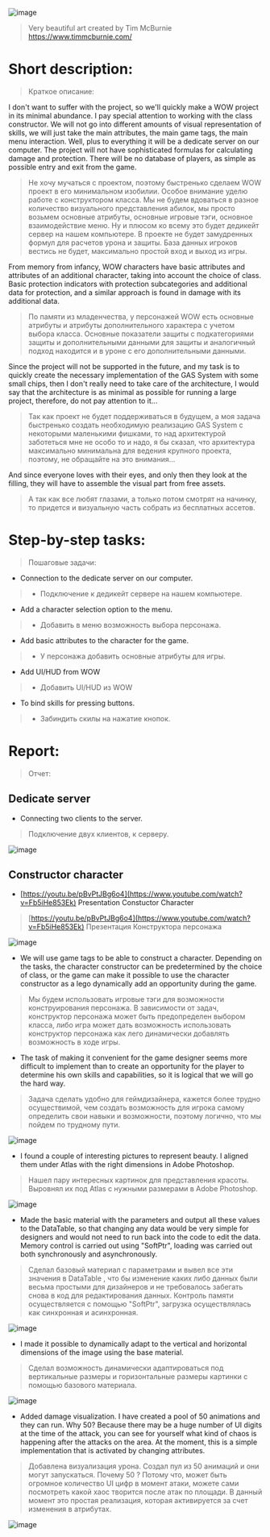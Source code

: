 ![image](https://github.com/Valera94/Portfolio/assets/91465697/622c9435-b7b7-4c48-8d7b-b8a6fa9aa70e)
> Very beautiful art created by Tim McBurnie https://www.timmcburnie.com/

# Short description:
>Краткое описание:

I don't want to suffer with the project, so we'll quickly make a WOW project in its minimal abundance. I pay special attention to working with the class constructor. We will not go into different amounts of visual representation of skills, we will just take the main attributes, the main game tags, the main menu interaction. Well, plus to everything it will be a dedicate server on our computer. The project will not have sophisticated formulas for calculating damage and protection. There will be no database of players, as simple as possible entry and exit from the game.
>Не хочу мучаться с проектом, поэтому быстренько сделаем WOW проект в его минимальном изобилии. Особое внимание уделю работе с конструктором класса. Мы не будем вдоваться в разное количество визуального представления абилок, мы просто возьмем основные атрибуты, основные игровые тэги, основное взаимодействие меню. Ну и плюсом ко всему это будет дедикейт сервер на нашем компьютере. В проекте не будет замудренных формул для расчетов урона и защиты. База данных игроков вестись не будет, максимально простой вход и выход из игры.

From memory from infancy, WOW characters have basic attributes and attributes of an additional character, taking into account the choice of class. Basic protection indicators with protection subcategories and additional data for protection, and a similar approach is found in damage with its additional data.
>По памяти из младенчества, у персонажей WOW есть основные атрибуты и атрибуты дополнительного характера с учетом выбора класса. Основные показатели защиты с подкатегориями защиты и дополнительными данными для защиты и аналогичный подход находится и в уроне с его дополнительными данными.

Since the project will not be supported in the future, and my task is to quickly create the necessary implementation of the GAS System with some small chips, then I don't really need to take care of the architecture, I would say that the architecture is as minimal as possible for running a large project, therefore, do not pay attention to it...
>Так как проект не будет поддерживаться в будущем, а моя задача быстренько создать необходимую реализацию GAS System с некоторыми маленькими фишками, то над архитектурой заботеться мне не особо то и надо, я бы сказал, что архитектура максимально минимальна для ведения крупного проекта, поэтому, не обращайте на это внимания...

And since everyone loves with their eyes, and only then they look at the filling, they will have to assemble the visual part from free assets.
>А так как все любят глазами, а только потом смотрят на начинку, то придется и визуальную часть собрать из бесплатных ассетов.

# Step-by-step tasks:
> Пошаговые задачи:

- Connection to the dedicate server on our computer.
> - Подключение к дедикейт сервере на нашем компьютере.
- Add a character selection option to the menu.
> - Добавить в меню возможность выбора персонажа.
- Add basic attributes to the character for the game.
> - У персонажа добавить основные атрибуты для игры.
- Add UI/HUD from WOW
> - Добавить UI/HUD из WOW
- To bind skills for pressing buttons.
> - Забиндить скилы на нажатие кнопок.


# Report:
> Отчет:

## Dedicate server
- Connecting two clients to the server.
> Подключение двух клиентов, к серверу.

![image](https://github.com/Valera94/Portfolio/assets/91465697/d1b40f6d-6731-467c-90cc-55cff092cfc3)







## Constructor character

- [https://youtu.be/pBvPtJBg6o4](https://www.youtube.com/watch?v=Fb5iHe853Ek) Presentation Constuctor Character
> [https://youtu.be/pBvPtJBg6o4](https://www.youtube.com/watch?v=Fb5iHe853Ek) Презентация Конструктора персонажа
   
 ![image](https://github.com/Valera94/Portfolio/assets/91465697/3900b2e1-8ecd-4da2-a598-1233ff36b0c6)




- We will use game tags to be able to construct a character. Depending on the tasks, the character constructor can be predetermined by the choice of class, or the game can make it possible to use the character constructor as a lego dynamically add an opportunity during the game.
> Мы будем использовать игровые тэги для возможности конструирования персонажа. В зависимости от задач, конструктор персонажа может быть предопределен выбором класса, либо игра может дать возможность использовать конструктор персонажа как лего динамически добавлять возможность в ходе игры.

- The task of making it convenient for the game designer seems more difficult to implement than to create an opportunity for the player to determine his own skills and capabilities, so it is logical that we will go the hard way.
> Задача сделать удобно для геймдизайнера, кажется более трудно осуществимой, чем создать возможность  для игрока самому определить свои навыки и возможности, поэтому логично, что мы пойдем по трудному пути.

![image](https://github.com/Valera94/Portfolio/assets/91465697/535075c5-d412-4739-b5d2-eeee339e20a9)

- I found a couple of interesting pictures to represent beauty. I aligned them under Atlas with the right dimensions in Adobe Photoshop. 
> Нашел пару интересных картинок для представления красоты. Выровнял их под Atlas с нужными размерами в Adobe Photoshop. 

![image](https://github.com/Valera94/Portfolio/assets/91465697/e19b047c-4755-4edd-9fd5-de13e8ac683e)

- Made the basic material with the parameters and output all these values to the DataTable, so that changing any data would be very simple for designers and would not need to run back into the code to edit the data. Memory control is carried out using "SoftPtr", loading was carried out both synchronously and asynchronously.
> Cделал базовый материал с параметрами и вывел все эти значения в DataTable , что бы изменение каких либо данных были весьма простыми для дизайнеров и не требовалось забегать снова в код для редактирования данных. Контроль памяти осуществляется с помощью "SoftPtr", загрузка осуществлялась как синхронная и асинхронная.

![image](https://github.com/Valera94/Portfolio/assets/91465697/9ad55e19-da74-431e-a913-a67586519527)

- I made it possible to dynamically adapt to the vertical and horizontal dimensions of the image using the base material.
> Сделал возможность динамически адаптироваться под вертикальные размеры и горизонтальные размеры картинки с помощью базового материала.

![image](https://github.com/Valera94/Portfolio/assets/91465697/4e45d871-37bc-455a-9c22-8635b70236c8)

- Added damage visualization. I have created a pool of 50 animations and they can run. Why 50? Because there may be a huge number of UI digits at the time of the attack, you can see for yourself what kind of chaos is happening after the attacks on the area. At the moment, this is a simple implementation that is activated by changing attributes.
> Добавлена визуализация урона. Создал пул из 50 анимаций и они могут запускаться. Почему 50 ? Потому что, может быть огромное количество UI цифр в момент атаки, можете сами посмотреть какой хаос творится после атак по площади. В данный момент это простая реализация, которая активируется за счет изменения в атрибутах.

![image](https://github.com/Valera94/Portfolio/assets/91465697/e1b03ae6-0d2f-4ee6-9ea4-1d2de843255c)
